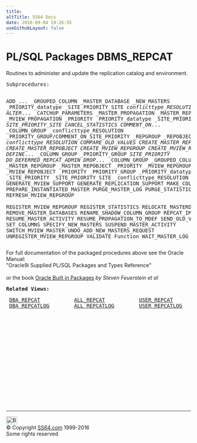 ```yaml
---
title:
altTitle: SS64 Docs
date: 2016-09-04 19:26:55
useGithubLayout: false
---
```

<!-- #BeginLibraryItem "/Library/head_orapack.lbi" --><!-- #EndLibraryItem --><h1>PL/SQL Packages DBMS_REPCAT</h1> 
<p>Routines to administer and update the replication catalog and 
  environment. </p>
<pre>Subprocedures:

ADD_...
  _GROUPED_COLUMN
  _MASTER_DATABASE 
  _NEW_MASTERS 
  _PRIORITY_datatype 
  _SITE_PRIORITY_SITE 
  _conflicttype_RESOLUTION
ALTER_...
  _CATCHUP_PARAMETERS
  _MASTER_PROPAGATION 
  _MASTER_REPOBJECT
  _MVIEW_PROPAGATION
  _PRIORITY
  _PRIORITY_datatype
  _SITE_PRIORITY 
  _SITE_PRIORITY_SITE 
CANCEL_STATISTICS 
COMMENT_ON_...
  _COLUMN_GROUP
  _conflicttype_RESOLUTION 
  _PRIORITY_GROUP/COMMENT_ON_SITE_PRIORITY
  _REPGROUP 
  _REPOBJECT 
  _REPSITES 
  _conflicttype_RESOLUTION 
COMPARE_OLD_VALUES 
CREATE_MASTER_REPGROUP 
CREATE_MASTER_REPOBJECT
CREATE_MVIEW_REPGROUP
CREATE_MVIEW_REPOBJECT
DEFINE_...
  _COLUMN_GROUP 
  _PRIORITY_GROUP 
  _SITE_PRIORITY
DO_DEFERRED_REPCAT_ADMIN
DROP_...
  _COLUMN_GROUP 
  _GROUPED_COLUMN 
  _MASTER_REPGROUP 
  _MASTER_REPOBJECT
  _PRIORITY
  _MVIEW_REPGROUP 
  _MVIEW_REPOBJECT
  _PRIORITY 
  _PRIORITY_GROUP
  _PRIORITY_datatype 
  _SITE_PRIORITY 
  _SITE_PRIORITY_SITE 
  _conflicttype_RESOLUTION 
EXECUTE_DDL 
GENERATE_MVIEW_SUPPORT 
GENERATE_REPLICATION_SUPPORT
MAKE_COLUMN_GROUP
PREPARE_INSTANTIATED_MASTER 
PURGE_MASTER_LOG 
PURGE_STATISTICS 
REFRESH_MVIEW_REPGROUP  
REGISTER_MVIEW_REPGROUP
REGISTER_STATISTICS
RELOCATE_MASTERDEF
REMOVE_MASTER_DATABASES
RENAME_SHADOW_COLUMN_GROUP 
REPCAT_IMPORT_CHECK
RESUME_MASTER_ACTIVITY
RESUME_PROPAGATION_TO_MDEF 
SEND_OLD_VALUES
SET_COLUMNS 
SPECIFY_NEW_MASTERS
SUSPEND_MASTER_ACTIVITY
SWITCH_MVIEW_MASTER
UNDO_ADD_NEW_MASTERS_REQUEST 
UNREGISTER_MVIEW_REPGROUP 
VALIDATE Function
WAIT_MASTER_LOG
</pre>
<p><span class="body">For full documentation of the packaged procedures above see the Oracle Manual:<br>
  "Oracle9i Supplied PL/SQL Packages and Types Reference"<b><br>
  <br>
  </b>or the book <a href="../links/orasqllinks.html">Oracle Built in Packages</a> 
  <i>by Steven Feuerstein et al</i></span></p>
<pre><span class="body"><b>Related Views:</b></span> </pre>
<pre> <a href="../orad/DBA_REPCAT.html">DBA_REPCAT</a>           <a href="../orad/ALL_REPCAT.html">ALL_REPCAT</a>           <a href="../orad/USER_REPCAT.html">USER_REPCAT</a> 
 <a href="../orad/DBA_REPCATLOG.html">DBA_REPCATLOG</a>        <a href="../orad/ALL_REPCATLOG.html">ALL_REPCATLOG</a>        <a href="../orad/USER_REPCATLOG.html">USER_REPCATLOG</a> </pre><!-- #BeginLibraryItem "/Library/foot_ora.lbi" --><p>
<!-- oracle-footer -->
<ins class="adsbygoogle" style="display:inline-block;width:300px;height:250px" data-ad-client="ca-pub-6140977852749469" data-ad-slot="4275490898"></ins>
<script>
(adsbygoogle = window.adsbygoogle || []).push({});
</script></p>
<hr>
<div id="bl" class="footer"><a href="DBMS_REPCAT.html#"><img src="../images/top.png" width="30" height="22" alt="Back to the Top"></a></div>
<div id="br" class="footer, tagline">© Copyright <a href="../index.html">SS64.com</a> 1999-2016<br>
Some rights reserved</div><!-- #EndLibraryItem -->

